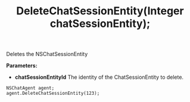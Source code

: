 ﻿---
uid: crmscript_ref_NSChatAgent_DeleteChatSessionEntity
title: DeleteChatSessionEntity(Integer chatSessionEntity);
intellisense: NSChatAgent.DeleteChatSessionEntity
keywords: NSChatAgent, DeleteChatSessionEntity
so.topic: reference
---

Deletes the NSChatSessionEntity
  
**Parameters:**
 - **chatSessionEntityId** The identity of the ChatSessionEntity to delete.

```crmscript
NSChatAgent agent;
agent.DeleteChatSessionEntity(123);
```


